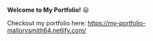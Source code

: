 **Welcome to My Portfolio!** :smiley:

Checkout my portfolio here: https://my-portfolio-mallorysmith64.netlify.com/ </br>